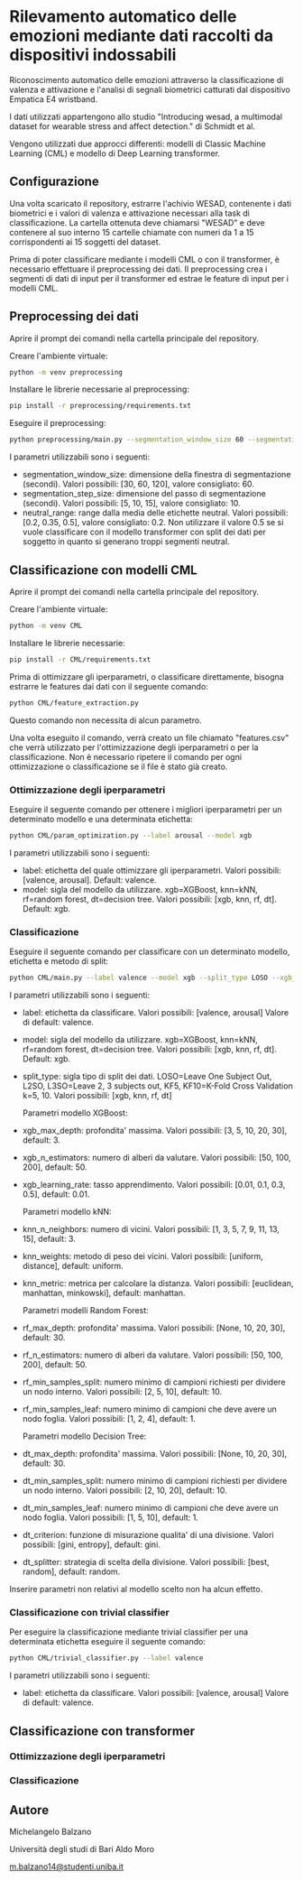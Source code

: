 # Rilevamento automatico delle emozioni mediante dati raccolti da dispositivi indossabili

Riconoscimento automatico delle emozioni attraverso la classificazione di valenza e attivazione e l'analisi di segnali biometrici catturati dal dispositivo Empatica E4 wristband. 

I dati utilizzati appartengono allo studio "Introducing wesad, a multimodal dataset for wearable stress and affect detection." di Schmidt et al. 

Vengono utilizzati due approcci differenti: modelli di Classic Machine Learning (CML) e modello di Deep Learning transformer.

## Configurazione

Una volta scaricato il repository, estrarre l'achivio WESAD, contenente i dati biometrici e i valori di valenza e attivazione necessari alla task di classificazione. La cartella ottenuta deve chiamarsi "WESAD" e deve contenere al suo interno 15 cartelle chiamate con numeri da 1 a 15 corrispondenti ai 15 soggetti del dataset.

Prima di poter classificare mediante i modelli CML o con il transformer, è necessario effettuare il preprocessing dei dati. Il preprocessing crea i segmenti di dati di input per il transformer ed estrae le feature di input per i modelli CML. 

## Preprocessing dei dati

Aprire il prompt dei comandi nella cartella principale del repository.

Creare l'ambiente virtuale:

```bash
python -m venv preprocessing
```

Installare le librerie necessarie al preprocessing:

```bash
pip install -r preprocessing/requirements.txt
```

Eseguire il preprocessing:

```bash
python preprocessing/main.py --segmentation_window_size 60 --segmentation_step_size 10 --neutral_range 0.2
```

I parametri utilizzabili sono i seguenti:

* segmentation_window_size: dimensione della finestra di segmentazione (secondi). Valori possibili: [30, 60, 120], valore consigliato: 60.
* segmentation_step_size: dimensione del passo di segmentazione (secondi). Valori possibili: [5, 10, 15], valore consigliato: 10.
* neutral_range: range dalla media delle etichette neutral. Valori possibili: [0.2, 0.35, 0.5], valore consigliato: 0.2. Non utilizzare il valore 0.5 se si vuole classificare con il modello transformer con split dei dati per soggetto in quanto si generano troppi segmenti neutral.

## Classificazione con modelli CML

Aprire il prompt dei comandi nella cartella principale del repository.

Creare l'ambiente virtuale:

```bash
python -m venv CML
```

Installare le librerie necessarie:

```bash
pip install -r CML/requirements.txt
```

Prima di ottimizzare gli iperparametri, o classificare direttamente, bisogna estrarre le features dai dati con il seguente comando:

```bash
python CML/feature_extraction.py
```

Questo comando non necessita di alcun parametro.

Una volta eseguito il comando, verrà creato un file chiamato "features.csv" che verrà utilizzato per l'ottimizzazione degli iperparametri o per la classificazione. Non è necessario ripetere il comando per ogni ottimizzazione o classificazione se il file è stato già creato.

### Ottimizzazione degli iperparametri

Eseguire il seguente comando per ottenere i migliori iperparametri per un determinato modello e una determinata etichetta:

```bash
python CML/param_optimization.py --label arousal --model xgb
```

I parametri utilizzabili sono i seguenti:
* label: etichetta del quale ottimizzare gli iperparametri. Valori possibili: [valence, arousal]. Default: valence. 
* model: sigla del modello da utilizzare. xgb=XGBoost, knn=kNN, rf=random forest, dt=decision tree. Valori possibili: [xgb, knn, rf, dt]. Default: xgb. 

### Classificazione

Eseguire il seguente comando per classificare con un determinato modello, etichetta e metodo di split:

```bash
python CML/main.py --label valence --model xgb --split_type LOSO --xgb_max_depth 3 --xgb_n_estimators 50 --xgb_learning_rate 0.01
```

I parametri utilizzabili sono i seguenti:
* label: etichetta da classificare. Valori possibili: [valence, arousal] Valore di default: valence. 
* model: sigla del modello da utilizzare. xgb=XGBoost, knn=kNN, rf=random forest, dt=decision tree. Valori possibili: [xgb, knn, rf, dt]. Default: xgb.
* split_type: sigla tipo di split dei dati. LOSO=Leave One Subject Out, L2SO, L3SO=Leave 2, 3 subjects out, KF5, KF10=K-Fold Cross Validation k=5, 10. Valori possibili: [xgb, knn, rf, dt]

    Parametri modello XGBoost:
* xgb_max_depth: profondita' massima. Valori possibili: [3, 5, 10, 20, 30], default: 3.
* xgb_n_estimators: numero di alberi da valutare. Valori possibili: [50, 100, 200], default: 50.
* xgb_learning_rate: tasso apprendimento. Valori possibili: [0.01, 0.1, 0.3, 0.5], default: 0.01.

    Parametri modello kNN:
* knn_n_neighbors: numero di vicini. Valori possibili: [1, 3, 5, 7, 9, 11, 13, 15], default: 3.
* knn_weights: metodo di peso dei vicini. Valori possibili: [uniform, distance], default: uniform.
* knn_metric: metrica per calcolare la distanza. Valori possibili: [euclidean, manhattan, minkowski], default: manhattan.

    Parametri modelli Random Forest:
* rf_max_depth: profondita' massima. Valori possibili: [None, 10, 20, 30], default: 30.
* rf_n_estimators: numero di alberi da valutare. Valori possibili: [50, 100, 200], default: 50.
* rf_min_samples_split: numero minimo di campioni richiesti per dividere un nodo interno. Valori possibili: [2, 5, 10], default: 10.
* rf_min_samples_leaf: numero minimo di campioni che deve avere un nodo foglia. Valori possibili: [1, 2, 4], default: 1.

    Parametri modello Decision Tree:
* dt_max_depth: profondita' massima. Valori possibili: [None, 10, 20, 30], default: 30.
* dt_min_samples_split: numero minimo di campioni richiesti per dividere un nodo interno. Valori possibili: [2, 10, 20], default: 10.
* dt_min_samples_leaf: numero minimo di campioni che deve avere un nodo foglia. Valori possibili: [1, 5, 10], default: 1.
* dt_criterion: funzione di misurazione qualita' di una divisione. Valori possibili: [gini, entropy], default: gini.
* dt_splitter: strategia di scelta della divisione. Valori possibili: [best, random], default: random.

Inserire parametri non relativi al modello scelto non ha alcun effetto.

### Classificazione con trivial classifier

Per eseguire la classificazione mediante trivial classifier per una determinata etichetta eseguire il seguente comando:

```bash
python CML/trivial_classifier.py --label valence
```

I parametri utilizzabili sono i seguenti:
* label: etichetta da classificare. Valori possibili: [valence, arousal] Valore di default: valence. 

## Classificazione con transformer

### Ottimizzazione degli iperparametri

### Classificazione

## Autore

Michelangelo Balzano

Università degli studi di Bari Aldo Moro

m.balzano14@studenti.uniba.it